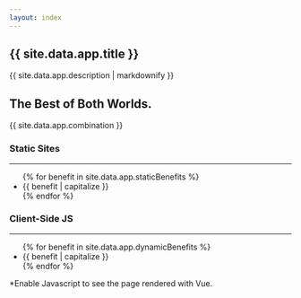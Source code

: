 ```yaml
---
layout: index
---
```

<div class="copy">
  <h2 class="editable">{{ site.data.app.title }}</h2>
  <p>{{ site.data.app.description | markdownify }}</p>
  <h2>The Best of Both Worlds.</h2>
  <p>{{ site.data.app.combination }}</p>
  <div class="bennies">
    <div class="benefits">
      <h3>Static Sites</h3>
      <hr>
      <ul>
          {% for benefit in site.data.app.staticBenefits %}
            <li>{{ benefit | capitalize }}</li>
          {% endfor %}
      </ul>
    </div>
    <div class="benefits">
      <h3>Client-Side JS</h3>
      <hr>
      <ul>
          {% for benefit in site.data.app.dynamicBenefits %}
            <li>{{ benefit | capitalize }}</li>
          {% endfor %}
      </ul>
    </div>
  </div>
  <p class="environment">*Enable Javascript to see the page rendered with Vue.</p>
</div>